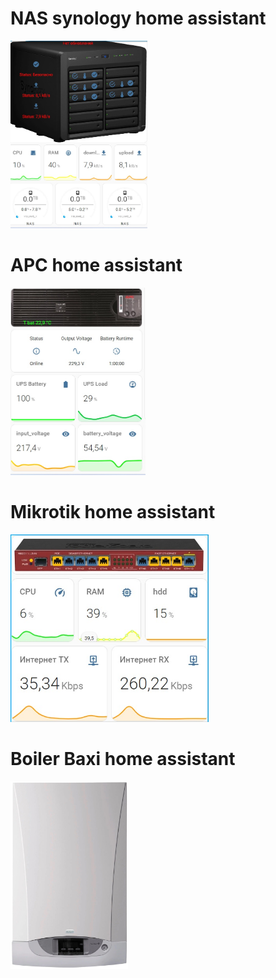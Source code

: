 # NAS synology home assistant

<img src="https://github.com/ananyevgv/lovelas-HA/blob/main/nas.jpg" height="300" alt="NAS">

# APC home assistant

<img src="https://github.com/ananyevgv/lovelas-HA/blob/main/apc.jpg" height="300" alt="NAS">

# Mikrotik home assistant

<img src="https://github.com/ananyevgv/lovelas-HA/blob/main/mikrotik.jpg" height="300" alt="NAS">

# Boiler Baxi home assistant

<img src="https://github.com/ananyevgv/lovelas-HA/blob/main/baxi.jpg" height="300" alt="NAS">
